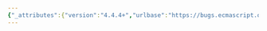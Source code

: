```yaml
---
{"_attributes":{"version":"4.4.4+","urlbase":"https://bugs.ecmascript.org/","maintainer":"dherman@mozilla.com"},"bug":{"bug_id":1533,"creation_ts":"2013-05-31 02:21:00 -0700","short_desc":"15.3.5.4_2-89gs just returns bound function instead of calling it","delta_ts":"2014-07-10 14:51:56 -0700","product":"Test262","component":"ECMA-262 Tests","version":"unspecified","rep_platform":"All","op_sys":"All","bug_status":"RESOLVED","resolution":"FIXED","priority":"Normal","bug_severity":"normal","everconfirmed":true,"reporter":{"uid":"andrebargull","name":"André Bargull"},"assigned_to":{"uid":"prsriniv","name":"Prashanth Srinivasan"},"cc":["brterlso","trbaker"],"long_desc":{"commentid":4107,"comment_count":0,"who":{"uid":"andrebargull","name":"André Bargull"},"bug_when":"2013-05-31 02:21:51 -0700","thetext":"Change: (function () {\"use strict\"; return f.bind();})();\n\nto: (function () {\"use strict\"; return f.bind()();})();\n\nNote the additional call expression in `f.bind()()`."}}}
---
```


